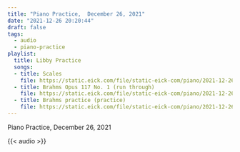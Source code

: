 ```yaml
---
title: "Piano Practice,  December 26, 2021"
date: "2021-12-26 20:20:44"
draft: false
tags:
  - audio
  - piano-practice
playlist:
  title: Libby Practice
  songs:
  - title: Scales
    file: https://static.eick.com/file/static-eick-com/piano/2021-12-26-001.mp3
  - title: Brahms Opus 117 No. 1 (run through)
    file: https://static.eick.com/file/static-eick-com/piano/2021-12-26-002.mp3
  - title: Brahms practice (practice)
    file: https://static.eick.com/file/static-eick-com/piano/2021-12-26-003.mp3
---
```

Piano Practice, December 26, 2021

<!--more-->

{{< audio >}}
